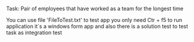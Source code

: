 Task: Pair of employees that have worked as a team for the longest time

You can use file 'FileToTest.txt' to test app you only need Ctr + f5 to run application it`s a windows form app and also there is a solution test to test task as integration test
